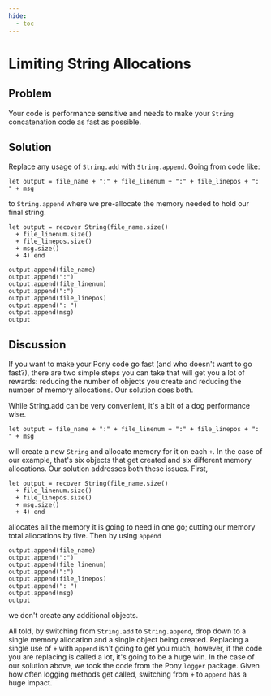 ```yaml
---
hide:
  - toc
---
```


# Limiting String Allocations

## Problem

Your code is performance sensitive and needs to make your `String` concatenation code as fast as possible.

## Solution

Replace any usage of `String.add` with `String.append`. Going from code like:

```pony
let output = file_name + ":" + file_linenum + ":" + file_linepos + ": " + msg
```

to `String.append` where we pre-allocate the memory needed to hold our final string.

```pony
let output = recover String(file_name.size()
  + file_linenum.size()
  + file_linepos.size()
  + msg.size()
  + 4) end

output.append(file_name)
output.append(":")
output.append(file_linenum)
output.append(":")
output.append(file_linepos)
output.append(": ")
output.append(msg)
output
```

## Discussion

If you want to make your Pony code go fast (and who doesn't want to go fast?), there are two simple steps you can take that will get you a lot of rewards: reducing the number of objects you create and reducing the number of memory allocations. Our solution does both.

While String.add can be very convenient, it's a bit of a dog performance wise.

```pony
let output = file_name + ":" + file_linenum + ":" + file_linepos + ": " + msg
```

will create a new `String` and allocate memory for it on each `+`. In the case of our example, that's six objects that get created and six different memory allocations. Our solution addresses both these issues. First,

```pony
let output = recover String(file_name.size()
  + file_linenum.size()
  + file_linepos.size()
  + msg.size()
  + 4) end
```

allocates all the memory it is going to need in one go; cutting our memory total allocations by five. Then by using `append`

```pony
output.append(file_name)
output.append(":")
output.append(file_linenum)
output.append(":")
output.append(file_linepos)
output.append(": ")
output.append(msg)
output
```

we don't create any additional objects.

All told, by switching from `String.add` to `String.append`, drop down to a single memory allocation and a single object being created. Replacing a single use of `+` with `append` isn't going to get you much, however, if the code you are replacing is called a lot, it's going to be a huge win. In the case of our solution above, we took the code from the Pony `logger` package. Given how often logging methods get called, switching from `+` to `append` has a huge impact.
